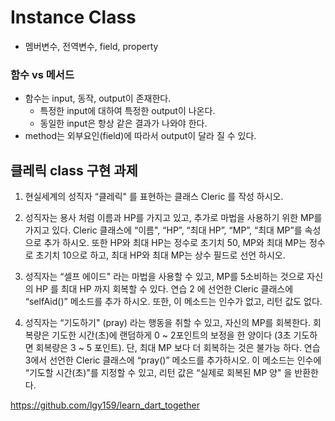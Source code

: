 # Instance Class

- 멤버변수, 전역변수, field, property

### 함수 vs 메서드

- 함수는 input, 동작, output이 존재한다.
  - 특정한 input에 대하여 특정한 output이 나온다.
  - 동일한 input은 항상 같은 결과가 나와야 한다.
- method는 외부요인(field)에 따라서 output이 달라 질 수 있다.

## 클레릭 class 구현 과제

1. 현실세계의 성직자 “클레릭" 를 표현하는 클래스 Cleric 를 작성 하시오.

2. 성직자는 용사 처럼 이름과 HP를 가지고 있고, 추가로 마법을 사용하기 위한 MP를 가지고 있다.
   Cleric 클래스에 “이름", “HP”, “최대 HP”, “MP”, “최대 MP”를 속성으로 추가 하시오.
   또한 HP와 최대 HP는 정수로 초기치 50, MP와 최대 MP는 정수로 초기치 10으로 하고,
   최대 HP와 최대 MP는 상수 필드로 선언 하시오.

3. 성직자는 “셀프 에이드" 라는 마법을 사용할 수 있고, MP를 5소비하는 것으로 자신의 HP 를 최대 HP 까지 회복할 수 있다.
   연습 2 에 선언한 Cleric 클래스에 “selfAid()” 메소드를 추가 하시오.
   또한, 이 메소드는 인수가 없고, 리턴 값도 없다.

4. 성직자는 “기도하기" (pray) 라는 행동을 취할 수 있고, 자신의 MP를 회복한다.
   회복량은 기도한 시간(초)에 랜덤하게 0 ~ 2포인트의 보정을 한 양이다 (3초 기도하면 회복량은 3 ~ 5 포인트). 단, 최대 MP 보다 더 회복하는 것은 불가능 하다.
   연습 3에서 선언한 Cleric 클래스에 “pray()” 메소드를 추가하시오.
   이 메소드는 인수에 “기도할 시간(초)"를 지정할 수 있고, 리턴 값은 “실제로 회복된 MP 양" 을 반환한다.

https://github.com/lgy159/learn_dart_together
